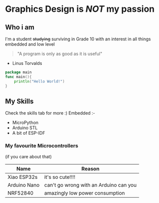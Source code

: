 Graphics Design is *NOT* my passion
====

## Who i am
I'm a student ~~studying~~ surviving in Grade 10 with an interest in all things embedded and low level
> "A program is only as good as it is useful"
- Linus Torvalds



```go
package main
func main(){
	println("Hello World!")
}
```

## My Skills 
Check the skills tab for more :)
Embedded :-
* MicroPython
* Arduino STL
* A bit of ESP-IDF
### My favourite Microcontrollers
(if you care about that) <br>

| Name         | Reason                                 |
|--------------|----------------------------------------|
| Xiao ESP32s  | it's so cute!!!!                       | 
| Arduino Nano | can't go wrong with an Arduino can you | 
| NRF52840     | amazingly low power consumption         |

